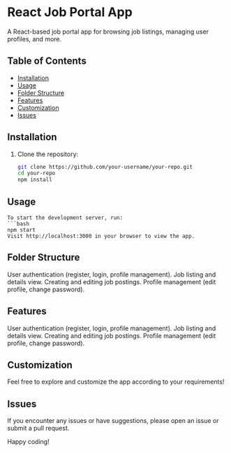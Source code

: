 # React Job Portal App

A React-based job portal app for browsing job listings, managing user profiles, and more.

## Table of Contents

- [Installation](#installation)
- [Usage](#usage)
- [Folder Structure](#folder-structure)
- [Features](#features)
- [Customization](#customization)
- [Issues](#issues)

## Installation

1. Clone the repository:

   ```bash
   git clone https://github.com/your-username/your-repo.git
   cd your-repo
   npm install


## Usage
    To start the development server, run:
    ```bash
    npm start
    Visit http://localhost:3000 in your browser to view the app.

## Folder Structure
User authentication (register, login, profile management).
Job listing and details view.
Creating and editing job postings.
Profile management (edit profile, change password).

## Features
User authentication (register, login, profile management).
Job listing and details view.
Creating and editing job postings.
Profile management (edit profile, change password).

## Customization    
Feel free to explore and customize the app according to your requirements!

## Issues
If you encounter any issues or have suggestions, please open an issue or submit a pull request.

Happy coding!